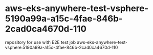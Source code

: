 # aws-eks-anywhere-test-vsphere-5190a99a-a15c-4fae-846b-2cad0ca4670d-110
repository for use with E2E test job aws-eks-anywhere-test-vsphere:5190a99a-a15c-4fae-846b-2cad0ca4670d-110
